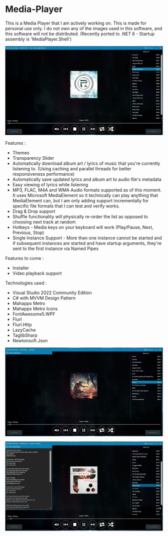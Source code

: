 # Media-Player

This is a Media Player that I am actively working on. This is made for personal use only. I do not own any of the images used in this software, and this software will not be distributed. (Recently ported to .NET 6 - Startup assembly is 'MediaPlayer.Shell')

![Screenshot](./Screenshots/Main.JPG?raw=true "Screenshot")

Features : 
- Themes
- Transparency Slider
- Automatically download album art / lyrics of music that you're currently listening to. (Using caching and parallel threads for better responsiveness                   performance)
- Automatically save updated lyrics and album art to audio file's metadata
- Easy viewing of lyrics while listening
- MP3, FLAC, M4A and WMA Audio formats supported as of this moment. It uses Microsoft MediaElement so it technically can play anything that MediaElement can, but I am   only adding support incrementally for specific file formats that I can test and verify works.
- Drag & Drop support
- Shuffle functionality will physically re-order the list as opposed to choosing next track at random
- Hotkeys - Media keys on your keyboard will work (Play/Pause, Next, Previous, Stop)
- Single Instance Support - More than one instance cannot be started and if subsequent instances are started and have startup arguments, they're sent to the first       instance via Named Pipes

Features to come :

- Installer
- Video playback support

Technologies used :

- Visual Studio 2022 Community Edition
- C# with MVVM Design Pattern
- Mahapps Metro 
- Mahapps Metro Icons
- FontAwesome5.WPF
- Flurl
- Flurl.Http
- LazyCache
- TaglibSharp
- Newtonsoft.Json

![Screenshot - Lyrics Collapsed](./Screenshots/LyricsCollapsed.JPG?raw=true "Screenshot - Lyrics Collapsed")

![Screenshot - Lyrics Expanded](./Screenshots/LyricsExpanded.JPG?raw=true "Screenshot - Lyrics Expanded")
